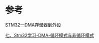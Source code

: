 # 参考

<a href="https://blog.csdn.net/qq_43743762/article/details/98059102?ops_request_misc=%257B%2522request%255Fid%2522%253A%2522172434531716800178520013%2522%252C%2522scm%2522%253A%252220140713.130102334.pc%255Fblog.%2522%257D&request_id=172434531716800178520013&biz_id=0&utm_medium=distribute.pc_search_result.none-task-blog-2~blog~first_rank_ecpm_v1~rank_v31_ecpm-1-98059102-null-null.nonecase&utm_term=DMA&spm=1018.2226.3001.4450">STM32—DMA存储器到外设</a>

<a href="https://blog.csdn.net/Xia996/article/details/135363671?ops_request_misc=%257B%2522request%255Fid%2522%253A%2522172434560916800172529226%2522%252C%2522scm%2522%253A%252220140713.130102334.pc%255Fblog.%2522%257D&request_id=172434560916800172529226&biz_id=0&utm_medium=distribute.pc_search_result.none-task-blog-2~blog~first_rank_ecpm_v1~rank_v31_ecpm-1-135363671-null-null.nonecase&utm_term=DMA&spm=1018.2226.3001.4450">七、Stm32学习-DMA-循环模式与非循环模式</a>

